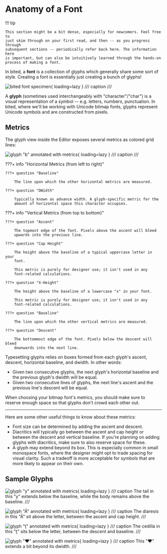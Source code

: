 # Anatomy of a Font

!!! tip

    This section might be a bit dense, especially for newcomers. Feel free to
    just skim through on your first read, and then -- as you progress through
    subsequent sections -- periodically refer back here. The information here
    is important, but can also be intuitively learned through the hands-on
    process of making a font.

In bited, a **font** is a collection of glyphs which generally share some sort
of style. Creating a font is essentially just creating a bunch of glyphs!

![bited font specimen](assets/font.png){ loading=lazy }
/// caption
///

A **glyph** (sometimes used interchangeably with "character"/"char") is a
visual representation of a symbol -- e.g. letters, numbers, punctuation. In
bited, where we'll be working with Unicode bitmap fonts, glyphs represent
Unicode symbols and are constructed from pixels.

## Metrics

The glyph view inside the Editor exposes several metrics as colored grid lines:

![glyph "b" annotated with metrics](assets/glyph-b.png){ loading=lazy }
/// caption
///

???+ info "Horizontal Metrics (from left to right)"

    ???+ question "Baseline"

        The line upon which the other horizontal metrics are measured.

    ???+ question "DWidth"

        Typically known as advance width. A glyph-specific metric for the
        amount of horizontal space this character occupies.

???+ info "Vertical Metrics (from top to bottom)"

    ???+ question "Ascent"

        The topmost edge of the font. Pixels above the ascent will bleed
        upwards into the previous line.

    ???+ question "Cap Height"

        The height above the baseline of a typical uppercase letter in your
        font.

        This metric is purely for designer use; it isn't used in any
        font-related calculations.

    ???+ question "X-Height"

        The height above the baseline of a lowercase "x" in your font.

        This metric is purely for designer use; it isn't used in any
        font-related calculations.

    ???+ question "Baseline"

        The line upon which the other vertical metrics are measured.

    ???+ question "Descent"

        The bottommost edge of the font. Pixels below the descent will bleed
        downwards into the next line.

Typesetting glyphs relies on boxes formed from each glyph's ascent, descent,
horizontal baseline, and dwidth. In other words:

- Given two consecutive glyphs, the next glyph's horizontal baseline and the
  previous glyph's dwidth will be equal.
- Given two consecutive lines of glyphs, the next line's ascent and the
  previous line's descent will be equal.

When choosing your bitmap font's metrics, you should make sure to reserve
enough space so that glyphs don't crowd each other out.

---

Here are some other useful things to know about these metrics:

- Font size can be determined by adding the ascent and descent.
- Diacritics will typically go between the ascent and cap height or between the
  descent and vertical baseline. If you're planning on adding glyphs with
  diacritics, make sure to also reserve space for these.
- A glyph may extend beyond its box. This is especially common in small
  monospace fonts, where the designer might opt to trade spacing for visual
  clarity. Such a tradeoff is more acceptable for symbols that are more likely
  to appear on their own.

## Sample Glyphs

<div class='grid cards' markdown>

![glyph "y" annotated with metrics](assets/glyph-y.png){ loading=lazy }
/// caption
The tail in this "y" extends below the baseline, while the body remains above
the baseline.
///

![glyph "Ä" annotated with metrics](assets/glyph-a-diar.png){ loading=lazy }
/// caption
The diaresis in this "Ä" sit above the letter, between the ascent and cap
height.
///

![glyph "ţ" annotated with metrics](assets/glyph-t-ced.png){ loading=lazy }
/// caption
The cedilla in this "ţ" sits below the letter, between the descent and
baseline.
///

![glyph "♥" annotated with metrics](assets/glyph-heart.png){ loading=lazy }
/// caption
This "♥" extends a bit beyond its dwidth.
///

</div>

